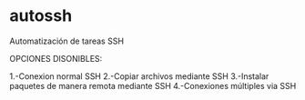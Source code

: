 # autossh
Automatización de tareas SSH

OPCIONES DISONIBLES:

1.-Conexion normal SSH
2.-Copiar archivos mediante SSH
3.-Instalar paquetes de manera remota mediante SSH
4.-Conexiones múltiples via SSH

